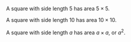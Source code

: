 A square with side length 5 has area $5 \times 5$.

A square with side length 10 has area $10 \times 10$.

A square with side length $a$ has area $a \times a$, or $a^2$.
